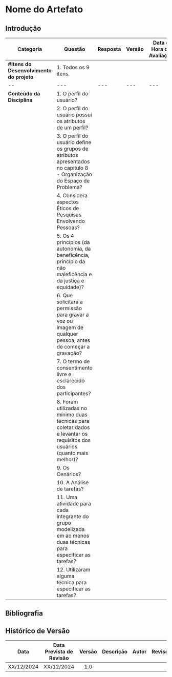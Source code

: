 # Nome do Artefato

## Introdução

| **Categoria**                            | **Questão**                                                                                                                | **Resposta** | **Versão** | **Data e Hora da Avaliação** | **Observações** |
| ---------------------------------------- | -------------------------------------------------------------------------------------------------------------------------- | ------------ | ---------- | ---------------------------- | --------------- |
| **#Itens do Desenvolvimento do projeto** | 1. Todos os 9 itens.                                                                                                       |              |            |                              |                 |
| --                                       | ---                                                                                                                        | ---          | ---        | ---                          | ---             |
| **Conteúdo da Disciplina**               | 1. O perfil do usuário?                                                                                                    |              |            |                              |                 |
|                                          | 2. O perfil do usuário possui os atributos de um perfil?                                                                   |              |            |                              |                 |
|                                          | 3. O perfil do usuário define os grupos de atributos apresentados no capítulo 8 - Organização do Espaço de Problema?       |              |            |                              |                 |
|                                          | 4. Considera aspectos Éticos de Pesquisas Envolvendo Pessoas?                                                              |              |            |                              |                 |
|                                          | 5. Os 4 princípios (da autonomia, da beneficência, princípio da não maleficência e da justiça e equidade)?                 |              |            |                              |                 |
|                                          | 6. Que solicitará a permissão para gravar a voz ou imagem de qualquer pessoa, antes de começar a gravação?                 |              |            |                              |                 |
|                                          | 7. O termo de consentimento livre e esclarecido dos participantes?                                                         |              |            |                              |                 |
|                                          | 8. Foram utilizadas no mínimo duas técnicas para coletar dados e levantar os requisitos dos usuários (quanto mais melhor)? |              |            |                              |                 |
|                                          | 9. Os Cenários?                                                                                                            |              |            |                              |                 |
|                                          | 10. A Análise de tarefas?                                                                                                  |              |            |                              |                 |
|                                          | 11. Uma atividade para cada integrante do grupo modelizada em ao menos duas técnicas para especificar as tarefas?          |              |            |                              |                 |
|                                          | 12. Utilizaram alguma técnica para especificar as tarefas?                                                                 |              |            |                              |                 |

<!-- ## Referências Bibliográficas
Usar apenas se houver alguma referência bibliográfica
<a id="REF1" href="#anchor_1">1. </a>Barbosa, S. D. J.; Silva, B. S. da; Silveira, M. S.; Gasparini, I.; Darin, T.; Barbosa, G. D. J. (2021) Interação Humano-Computador e Experiência do usuário. Autopublicação. -->

## Bibliografia

<!-- livro utilizado pelo professor na disciplina. -->
<!-- > BARBOSA, S. D. J.; SILVA, B. S. Interação Humano-Computador. Rio de Janeiro: Elsevier, 2011. -->

## Histórico de Versão

|    Data    | Data Prevista de Revisão | Versão | Descrição | Autor | Revisor |
| :--------: | :----------------------: | :----: | :-------: | :---: | :-----: |
| XX/12/2024 |        XX/12/2024        |  1.0   |           |       |         |
